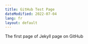 ```yaml
---
title: GitHub Test Page
dateModified: 2022-07-04
lang: fr
layout: default
---
```

<p> The first page of Jekyll page on GitHub</p>
